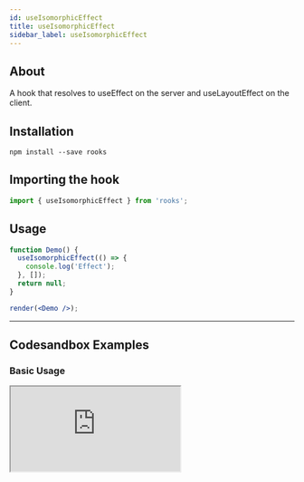 ```yaml
---
id: useIsomorphicEffect
title: useIsomorphicEffect
sidebar_label: useIsomorphicEffect
---
```


## About

A hook that resolves to useEffect on the server and useLayoutEffect on the client.

[//]: # 'Main'

## Installation

    npm install --save rooks

## Importing the hook

```javascript
import { useIsomorphicEffect } from 'rooks';
```

## Usage

```jsx
function Demo() {
  useIsomorphicEffect(() => {
    console.log('Effect');
  }, []);
  return null;
}

render(<Demo />);
```

---

## Codesandbox Examples

### Basic Usage

<iframe src="https://codesandbox.io/embed/useisomorphiceffect-kn02d?fontsize=14&hidenavigation=1&theme=dark"
   style={{
    width: "100%",
    height: 500,
    border: 0,
    borderRadius: 4,
    overflow: "hidden"
  }} 
title="useIsomorphicEffect"
allow="accelerometer; ambient-light-sensor; camera; encrypted-media; geolocation; gyroscope; hid; microphone; midi; payment; usb; vr; xr-spatial-tracking"
sandbox="allow-forms allow-modals allow-popups allow-presentation allow-same-origin allow-scripts"
/>

## Join Bhargav's discord server

You can click on the floating discord icon at the bottom right of the screen and talk to us in our server.
